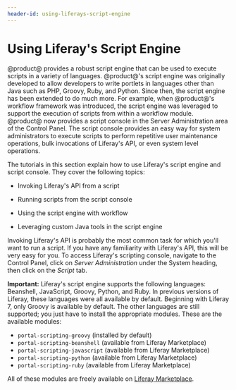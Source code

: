 ```yaml
---
header-id: using-liferays-script-engine
---
```


# Using Liferay's Script Engine

@product@ provides a robust script engine that can be used to execute scripts in a
variety of languages. @product@'s script engine was originally developed to allow
developers to write portlets in languages other than Java such as PHP, Groovy,
Ruby, and Python. Since then, the script engine has been extended to do much
more. For example, when @product@'s workflow framework was introduced, the script
engine was leveraged to support the execution of scripts from within a workflow
module. @product@ now provides a script console in the Server Administration area
of the Control Panel. The script console provides an easy way for system
administrators to execute scripts to perform repetitive user maintenance
operations, bulk invocations of Liferay's API, or even system level operations.

The tutorials in this section explain how to use Liferay's script engine and
script console. They cover the following topics: 

- Invoking Liferay's API from a script

- Running scripts from the script console

- Using the script engine with workflow

- Leveraging custom Java tools in the script engine

Invoking Liferay's API is probably the most common task for which you'll want to
run a script. If you have any familiarity with Liferay's API, this will be very
easy for you. To access Liferay's scripting console, navigate to the Control
Panel, click on *Server Administration* under the System heading, then click on
the *Script* tab.

**Important:** Liferay's script engine supports the following languages:
Beanshell, JavaScript, Groovy, Python, and Ruby. In previous versions of
Liferay, these languages were all available by default. Beginning with Liferay
7, only Groovy is available by default. The other languages are still supported;
you just have to install the appropriate modules. These are the available
modules:

- `portal-scripting-groovy` (installed by default)
- `portal-scripting-beanshell` (available from Liferay Marketplace)
- `portal-scripting-javascript` (available from Liferay Marketplace)
- `portal-scripting-python` (available from Liferay Marketplace)
- `portal-scripting-ruby` (available from Liferay Marketplace)

All of these modules are freely available on
[Liferay Marketplace](www.liferay.com/marketplace).
